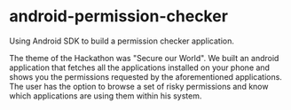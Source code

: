 # android-permission-checker
Using Android SDK to build a permission checker application. 

The theme of the Hackathon was "Secure our World". We built an android application that fetches all the applications installed on your phone and shows you the permissions requested by the aforementioned applications. The user has the option to browse a set of risky permissions and know which applications are using them within his system.
